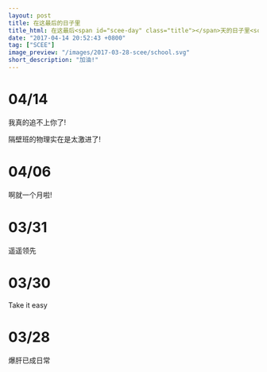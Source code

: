 ```yaml
---
layout: post
title: 在这最后的日子里
title_html: 在这最后<span id="scee-day" class="title"></span>天的日子里<script>$('#scee-day').html(Math.ceil((new Date('5/7/2017')- new Date().getTime()) / ( 1000 * 60 * 60 * 24 )))</script>
date: "2017-04-14 20:52:43 +0800"
tag: ["SCEE"]
image_preview: "/images/2017-03-28-scee/school.svg"
short_description: "加油!"
---
```


# 04/14

我真的追不上你了!

隔壁班的物理实在是太激进了!

# 04/06

啊就一个月啦!

# 03/31

遥遥领先

# 03/30

Take it easy

# 03/28

爆肝已成日常